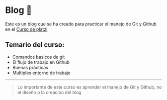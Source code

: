 # Blog 💚


Este es un blog que se ha creado para practicar el manejo de Git y Github en el [Curso de platzi](https://platzi.com/clases/git-github/ "Curso de platzi")

<h2>Temario del curso:</h2>

* Comandos basicos de git
* El flujo de trabajo en Github
* Buenas prácticas
* Multiples entorno de trabajo


------------


>Lo importante de este curso es aprender el manejo de Git y Github, no el diseño o la creación del blog



